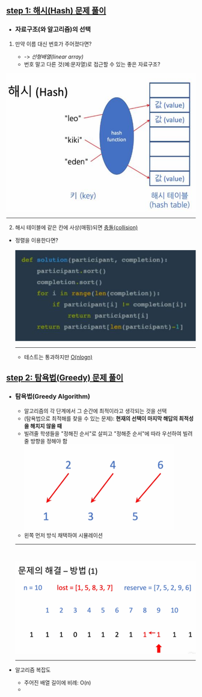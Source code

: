 ## <u>step 1: 해시(Hash) 문제 풀이</u>

- ### 자료구조(와 알고리즘)의 선택

1.  만약 이름 대신 번호가 주어졌다면?

    - -> _선형배열(linear array)_
    - 번호 말고 다른 것(예:문자열)로 접근할 수 있는 좋은 자료구조?

![ex_screenshot](./img/11.png)

---

2. 해시 테이블에 같은 칸에 사상(매핑)되면 <u>충돌(collision)</u>

- 정렬을 이용한다면?<br>  
  ![this_screenshot](./img/22.png)

  ***

  - 테스트는 통과하지만 <u>O(nlogn)</u>

## <u>step 2: 탐욕법(Greedy) 문제 풀이</u>

- ### 탐욕법(Greedy Algorithm)
  - 알고리즘의 각 단계에서 그 순간에 최적이라고 생각되는 것을 선택
  - (탐욕법으로 최적해를 찾을 수 있는 문제): **현재의 선택이 마지막 해답의 최적성을 해치지 않을 때**
  - 빌려줄 학생들을 "정해진 순서"로 살피고 "정해준 순서"에 따라 우선하여 빌려줄 방향을 정해야 함<br>
  ![this_screenshot](./img/3.png)
  - 왼쪽 먼저 방식 채택하여 시뮬레이션
  ***
  <br>
    
    ![this_screenshot](./img/4.png)
    
    ---
- 알고리즘 복잡도
  - 주어진 배열 길이에 비례: O(n)
  -
